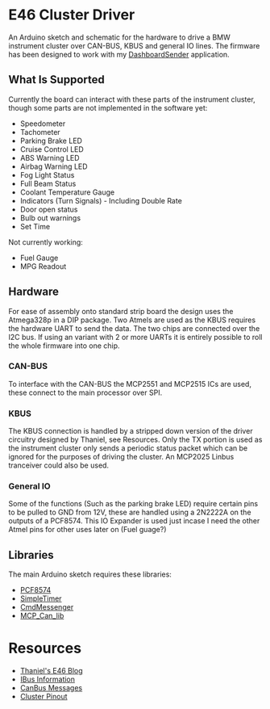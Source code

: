 # E46 Cluster Driver
An Arduino sketch and schematic for the hardware to drive a BMW instrument cluster over CAN-BUS, KBUS and general IO lines. The firmware has been designed to work with my [DashboardSender](https://github.com/tsharp42/DashboardLibrary) application.

## What Is Supported
Currently the board can interact with these parts of the instrument cluster, though some parts are not implemented in the software yet:
* Speedometer
* Tachometer
* Parking Brake LED
* Cruise Control LED
* ABS Warning LED
* Airbag Warning LED
* Fog Light Status
* Full Beam Status
* Coolant Temperature Gauge
* Indicators (Turn Signals) - Including Double Rate
* Door open status
* Bulb out warnings
* Set Time

Not currently working:
* Fuel Gauge
* MPG Readout

## Hardware
For ease of assembly onto standard strip board the design uses the Atmega328p in a DIP package. Two Atmels are used as the KBUS requires the hardware UART to send the data. The two chips are connected over the I2C bus. If using an variant with 2 or more UARTs it is entirely possible to roll the whole firmware into one chip.

### CAN-BUS
To interface with the CAN-BUS the MCP2551 and MCP2515 ICs are used, these connect to the main processor over SPI.

### KBUS
The KBUS connection is handled by a stripped down version of the driver circuitry designed by Thaniel, see Resources.
Only the TX portion is used as the instrument cluster only sends a periodic status packet which can be ignored for the purposes of driving the cluster. An MCP2025 Linbus tranceiver could also be used.

### General IO
Some of the functions (Such as the parking brake LED) require certain pins to be pulled to GND from 12V, these are handled using a 2N2222A on the outputs of a PCF8574. This IO Expander is used just incase I need the other Atmel pins for other uses later on (Fuel guage?)

## Libraries
The main Arduino sketch requires these libraries:
* [PCF8574](https://github.com/skywodd/pcf8574_arduino_library)
* [SimpleTimer](https://github.com/jfturcot/SimpleTimer)
* [CmdMessenger](https://github.com/dreamcat4/CmdMessenger)
* [MCP_Can_lib](https://github.com/coryjfowler/MCP_CAN_lib)

# Resources
* [Thaniel's E46 Blog](http://e46canbus.blogspot.co.uk/)
* [IBus Information](http://web.comhem.se/bengt-olof.swing/IBus.htm)
* [CanBus Messages](http://www.bimmerforums.com/forum/showthread.php?1887229-E46-Can-bus-project)
* [Cluster Pinout](http://www.bmwgm5.com/E46_IKE_Connections.htm)
